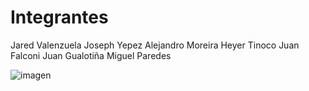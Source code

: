 # Integrantes
Jared Valenzuela
Joseph Yepez
Alejandro Moreira
Heyer Tinoco
Juan Falconi
Juan Gualotiña
Miguel Paredes

![imagen](https://github.com/Miguel-Paredes/Paredes-Miguel-Laboratorio-2/assets/117743367/f4530db8-39b4-4d4a-a4d5-62ecb8552f3a)
